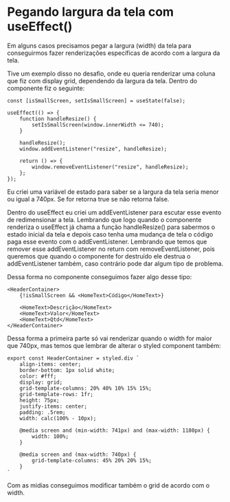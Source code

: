 # Pegando largura da tela com useEffect()

Em alguns casos precisamos pegar a largura (width) da tela para conseguirmos fazer renderizações específicas de acordo com a largura da tela.

Tive um exemplo disso no desafio, onde eu queria renderizar uma coluna que fiz com display grid, dependendo da largura da tela. Dentro do componente fiz o seguinte:

    const [isSmallScreen, setIsSmallScreen] = useState(false);

    useEffect(() => {
        function handleResize() {
            setIsSmallScreen(window.innerWidth <= 740);
        }

        handleResize();
        window.addEventListener("resize", handleResize);

        return () => {
            window.removeEventListener("resize", handleResize);
        };
    });

Eu criei uma variável de estado para saber se a largura da tela seria menor ou igual a 740px. Se for retorna true se não retorna false.

Dentro do useEffect eu criei um addEventListener para escutar esse evento de redimensionar a tela. Lembrando que logo quando o componente renderiza o useEffect já chama a função handleResize() para sabermos o estado inicial da tela e depois caso tenha uma mudança de tela o código paga esse evento com o addEventListener. Lembrando que temos que remover esse addEventListener no return com removeEventListener, pois queremos que quando o componente for destruído ele destrua o addEventListener também, caso contrário pode dar algum tipo de problema.

Dessa forma no componente conseguimos fazer algo desse tipo:

    <HeaderContainer>
        {!isSmallScreen && <HomeText>Código</HomeText>}

        <HomeText>Descrição</HomeText>
        <HomeText>Valor</HomeText>
        <HomeText>Qtd</HomeText>
    </HeaderContainer>

Dessa forma a primeira parte só vai renderizar quando o width for maior que 740px, mas temos que lembrar de alterar o styled component também:

    export const HeaderContainer = styled.div `
        align-items: center;
        border-bottom: 1px solid white;
        color: #fff;
        display: grid;
        grid-template-columns: 20% 40% 10% 15% 15%;
        grid-template-rows: 1fr;
        height: 75px;
        justify-items: center;
        padding: .5rem;
        width: calc(100% - 10px);

        @media screen and (min-width: 741px) and (max-width: 1180px) {
            width: 100%;
        }

        @media screen and (max-width: 740px) {
            grid-template-columns: 45% 20% 20% 15%;
        }
    `

Com as midias conseguimos modificar também o grid de acordo com o width.
